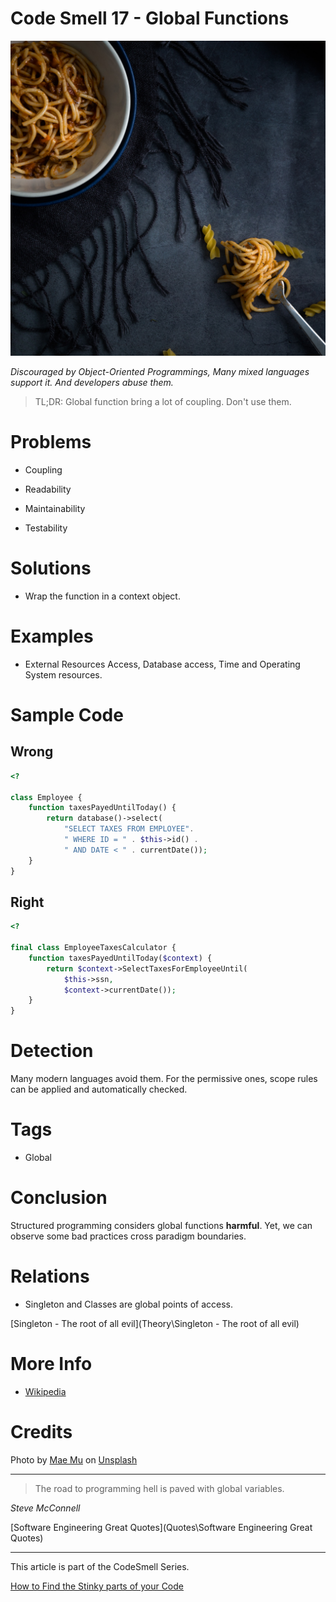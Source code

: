 # Code Smell 17 - Global Functions

![Code Smell 17 - Global Functions](mae-mu-coJsSbM4yDc-unsplash.jpg)

*Discouraged by Object-Oriented Programmings, Many mixed languages support it. And developers abuse them.*

> TL;DR: Global function bring a lot of coupling. Don't use them.

# Problems

- Coupling

- Readability

- Maintainability

- Testability

# Solutions

- Wrap the function in a context object.

# Examples

- External Resources Access, Database access, Time and Operating System resources.

# Sample Code

## Wrong

[Gist Url]: # (https://gist.github.com/mcsee/4713b63031ad073d46701b7b4c81b028)
```php
<?

class Employee {
    function taxesPayedUntilToday() {
        return database()->select(
            "SELECT TAXES FROM EMPLOYEE".
            " WHERE ID = " . $this->id() .
            " AND DATE < " . currentDate());
    }
}
```

## Right

[Gist Url]: # (https://gist.github.com/mcsee/74d9534ee563afc1fdf766b90115fb10)
```php
<?

final class EmployeeTaxesCalculator {
    function taxesPayedUntilToday($context) {
        return $context->SelectTaxesForEmployeeUntil(
            $this->ssn,
            $context->currentDate());
    }
}
```

# Detection

Many modern languages avoid them. For the permissive ones, scope rules can be applied and automatically checked.

# Tags

- Global

# Conclusion

Structured programming considers global functions **harmful**. Yet, we can observe some bad practices cross paradigm boundaries.

# Relations

- Singleton and Classes are global points of access.

[Singleton - The root of all evil](Theory\Singleton - The root of all evil)

# More Info

- [Wikipedia](https://en.wikipedia.org/wiki/Global_variable)

# Credits

Photo by [Mae Mu](https://unsplash.com/@picoftasty) on [Unsplash](https://unsplash.com/s/photos/spaghetti)

* * *

> The road to programming hell is paved with global variables.

_Steve McConnell_

[Software Engineering Great Quotes](Quotes\Software Engineering Great Quotes)

* * *

This article is part of the CodeSmell Series.

[How to Find the Stinky parts of your Code]()
